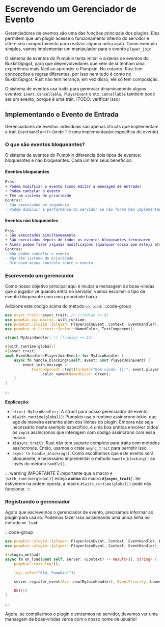# Escrevendo um Gerenciador de Evento

Gerenciadores de eventos são uma das funções principais dos plugins. Eles permitem que um plugin acesse o funcionamento interno do servidor e altere seu comportamento para realizar alguma outra ação. Como exemplo simples, vamos implementar um manipulador para o evento `player_join`.

O sistema de eventos do Pumpkin tenta imitar o sistema de eventos do Bukkit/Spigot, para que desenvolvedores que vêm de lá tenham uma experiência mais fácil ao aprender o Pumpkin. No entanto, Rust tem concepções e regras diferentes, por isso nem tudo é como no Bukkit/Spigot. Rust não tem herança; em vez disso, ele só tem composição.

O sistema de eventos usa traits para gerenciar dinamicamente alguns eventos: `Event`, `Cancellable`, `PlayerEvent` e etc. `Cancellable` também pode ser um evento, porque é uma trait. (TODO: verificar isso)

## Implementando o Evento de Entrada

Gerenciadores de eventos individuais são apenas structs que implementam a trait `EventHandler<T>` (onde `T` é uma implementação específica de evento).

### O que são eventos bloqueantes?

O sistema de eventos do Pumpkin diferencia dois tipos de eventos: bloqueantes e não bloqueantes. Cada um tem seus benefícios:

#### Eventos bloqueantes

```diff
Prós:
+ Podem modificar o evento (como editar a mensagem de entrada)
+ Podem cancelar o evento
+ Têm um sistema de prioridade
Contras:
- São executados em sequência
- Podem diminuir a performance do servidor se não forem bem implementados
```

#### Eventos não bloqueantes

```diff
Prós:
+ São executados simultaneamente
+ São executados depois de todos os eventos bloqueantes terminarem
+ Ainda podem fazer algumas modificações (qualquer coisa que esteja atrás de um Mutex ou RwLock)
Contras:
- Não podem cancelar o evento
- Não têm sistema de prioridade
- Oferecem menos controle sobre o evento
```

### Escrevendo um gerenciador

Como nosso objetivo principal aqui é mudar a mensagem de boas-vindas que o jogador vê quando entra no servidor, vamos escolher o tipo de evento bloqueante com uma prioridade baixa.

Adicione este código acima do método `on_load`:
:::code-group

```rs [lib.rs]
use async_trait::async_trait; // [!código ++:4]
use pumpkin_api_macros::with_runtime;
use pumpkin::plugin::{player::PlayerJoinEvent, Context, EventHandler};
use pumpkin_util::text::{color::NamedColor, TextComponent};

struct MyJoinHandler; // [!código ++:12]

#[with_runtime(global)]
#[async_trait]
impl EventHandler<PlayerJoinEvent> for MyJoinHandler {
    async fn handle_blocking(&self, event: &mut PlayerJoinEvent) {
        event.join_message =
            TextComponent::text(format!("Bem-vindo, {}!", event.player.gameprofile.name))
                .color_named(NamedColor::Green);
    }
}
```

:::

**Explicação**:

-   `struct MyJoinHandler;`: A struct para nosso gerenciador de evento.
-   `#[with_runtime(global)]`: Pumpkin usa o runtime assíncrono tokio, que age de maneira estranha além dos limites do plugin. Embora não seja necessário neste exemplo específico, é uma boa prática envolver todos os `impl`s assíncronos que interagem com código assíncrono com essa macro.
-   `#[async_trait]`: Rust não tem suporte completo para traits com métodos assíncronos. Então, usamos o crate `async_trait` para permitir isso.
-   `async fn handle_blocking()`: Como escolhemos que este evento será bloqueante, é necessário implementar o método `handle_blocking()` ao invés do método `handle()`.

::: warning IMPORTANTE
É importante que a macro `#[with_runtime(global)]` esteja **acima** da macro **`#[async_trait]`**. Se estiverem na ordem oposta, a macro `#[with_runtime(global)]` pode não funcionar.
:::

### Registrando o gerenciador

Agora que escrevemos o gerenciador de evento, precisamos informar ao plugin para usá-lo. Podemos fazer isso adicionando uma única linha no método `on_load`:

:::code-group

```rs [lib.rs]
use pumpkin::plugin::{player::PlayerJoinEvent, Context, EventHandler, EventPriority}; // [!código ++]
use pumpkin::plugin::{player::PlayerJoinEvent, Context, EventHandler}; // [!código --]

#[plugin_method]
async fn on_load(&mut self, server: &Context) -> Result<(), String> {
    pumpkin::init_log!();

    log::info!("Olá, Pumpkin!");

    server.register_event(Arc::new(MyJoinHandler), EventPriority::Lowest, true).await; // [!código ++]

    Ok(())
}
```

:::

Agora, se compilarmos o plugin e entrarmos no servidor, devemos ver uma mensagem de boas-vindas verde com o nosso nome de usuário!
